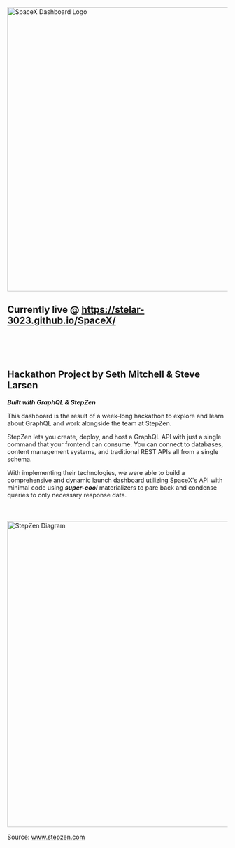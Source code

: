 <img src="https://raw.githubusercontent.com/sethayotte/SpaceX-Launch-Dashboard/main/src/assets/spacex-01.png" alt="SpaceX Dashboard Logo" width="650"/>

## Currently live @ https://stelar-3023.github.io/SpaceX/

\
&nbsp;
\
&nbsp;

## Hackathon Project by Seth Mitchell & Steve Larsen
***Built with GraphQL & StepZen***

This dashboard is the result of a week-long hackathon to explore and learn about GraphQL and work alongside the team at StepZen.  

StepZen lets you create, deploy, and host a GraphQL API with just a single command that your frontend can consume. You can connect to databases, content management systems, and traditional REST APIs all from a single schema.  

With implementing their technologies, we were able to build a comprehensive and dynamic launch dashboard utilizing SpaceX's API with minimal code using ***super-cool*** materializers to pare back and condense queries to only necessary response data.
\
&nbsp;
\
&nbsp;
\
&nbsp;
<img src="https://my.stepzen.com/images/overview-diagram.png" alt="StepZen Diagram" width="700"/>

Source: www.stepzen.com
